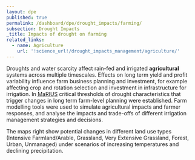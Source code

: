 ```yaml
---
layout: dpe
published: true
permalink: /dashboard/dpe/drought_impacts/farming/
subsection: Drought Impacts
_title: Impacts of drought on farming
related_links:
  - name: Agriculture
    url: '!science_url!/drought_impacts_management/agriculture/'
---
```


Droughts and water scarcity affect rain-fed and irrigated **agricultural** systems across multiple timescales.  Effects on long term yield and profit variability influence farm business planning and investment, for example affecting crop and rotation selection and investment in infrastructure for irrigation. In <abbr title="Managing the Risks, Impacts and Uncertainties of drought and water Scarcity">MaRIUS</abbr> critical thresholds of drought characteristics that trigger changes in long term farm-level planning were established. Farm modelling tools were used to simulate agricultural impacts and farmer responses, and analyse the impacts and trade-offs of different irrigation management strategies and decisions.

The maps right show potential changes in different land use types (Intensive Farmland/Arable, Grassland, Very Extensive Grassland, Forest, Urban, Unmanaged) under scenarios of increasing temperatures and declining precipitation.

<!-- interactive goes here -->